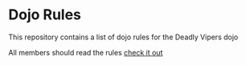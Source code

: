 Dojo Rules
==========

This repository contains a list of dojo rules for the Deadly Vipers dojo

All members should read the rules [check it out](https://github.com/deadlyvipers)
